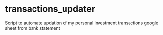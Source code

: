 # transactions_updater
Script to automate updation of my personal investment transactions google sheet from bank statement 

